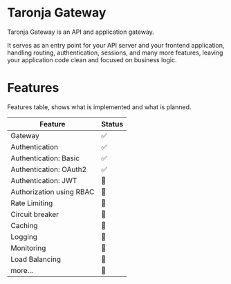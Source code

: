 
# Taronja Gateway

Taronja Gateway is an API and application gateway.

It serves as an entry point for your API server and your frontend application, handling routing, authentication, sessions, and many more features, leaving your application code clean and focused on business logic.

# Features

Features table, shows what is implemented and what is planned.

| Feature                      | Status   |
|------------------------------|----------|
| Gateway                      | ✅       |
| Authentication               | ✅       |
| Authentication: Basic        | ✅       |
| Authentication: OAuth2       | ✅       |
| Authentication: JWT          | 🚧       |
| Authorization using RBAC     | 🚧       |
| Rate Limiting                | 🚧       |
| Circuit breaker              | 🚧       |
| Caching                      | 🚧       |
| Logging                      | 🚧       |
| Monitoring                   | 🚧       |
| Load Balancing               | 🚧       |
| more...                      | 🚧       |

